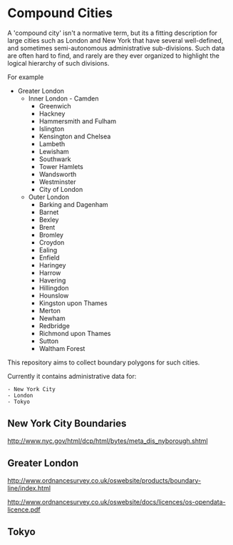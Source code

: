 # Compound Cities

A 'compound city' isn't a normative term, but its a fitting description for large cities such as London and New York that have several well-defined, and sometimes semi-autonomous administrative sub-divisions.  Such data are often hard to find, and rarely are they ever organized to highlight the logical hierarchy of such divisions.  

For example 

- Greater London
	- Inner London
			- Camden
      - Greenwich
      - Hackney
      - Hammersmith and Fulham
      - Islington
      - Kensington and Chelsea
      - Lambeth
      - Lewisham
      - Southwark
      - Tower Hamlets
      - Wandsworth
      - Westminster
      - City of London
	- Outer London
      - Barking and Dagenham
      - Barnet
      - Bexley
      - Brent
      - Bromley
      - Croydon
      - Ealing
      - Enfield
      - Haringey
      - Harrow
      - Havering
      - Hillingdon
      - Hounslow
      - Kingston upon Thames
      - Merton
      - Newham
      - Redbridge
      - Richmond upon Thames
      - Sutton
      - Waltham Forest

This repository aims to collect boundary polygons for such cities.

Currently it contains administrative data for:

	- New York City
	- London
	- Tokyo


## New York City Boundaries 

http://www.nyc.gov/html/dcp/html/bytes/meta_dis_nyborough.shtml

## Greater London 

http://www.ordnancesurvey.co.uk/oswebsite/products/boundary-line/index.html

http://www.ordnancesurvey.co.uk/oswebsite/docs/licences/os-opendata-licence.pdf


## Tokyo

